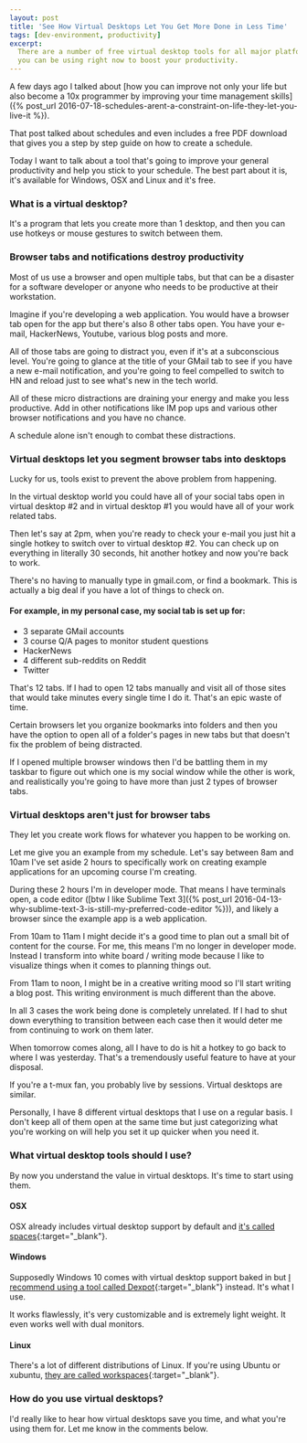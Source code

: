 ```yaml
---
layout: post
title: 'See How Virtual Desktops Let You Get More Done in Less Time'
tags: [dev-environment, productivity]
excerpt:
  There are a number of free virtual desktop tools for all major platforms that
  you can be using right now to boost your productivity.
---
```


A few days ago I talked about [how you can improve not only your life but also
become a 10x programmer by improving your time management skills]({% post_url 2016-07-18-schedules-arent-a-constraint-on-life-they-let-you-live-it %}).

That post talked about schedules and even includes a free PDF download that
gives you a step by step guide on how to create a schedule.

Today I want to talk about a tool that's going to improve your general productivity
and help you stick to your schedule. The best part about it is, it's available
for Windows, OSX and Linux and it's free.

### What is a virtual desktop?

It's a program that lets you create more than 1 desktop, and then you can use
hotkeys or mouse gestures to switch between them.

### Browser tabs and notifications destroy productivity

Most of us use a browser and open multiple tabs, but that can be a disaster for
a software developer or anyone who needs to be productive at their workstation.

Imagine if you're developing a web application. You would have a browser tab open
for the app but there's also 8 other tabs open. You have your e-mail, HackerNews,
Youtube, various blog posts and more.

All of those tabs are going to distract you, even if it's at a subconscious level.
You're going to glance at the title of your GMail tab to see if you have a new
e-mail notification, and you're going to feel compelled to switch to HN and
reload just to see what's new in the tech world.

All of these micro distractions are draining your energy and make you less
productive. Add in other notifications like IM pop ups and various other browser
notifications and you have no chance.

A schedule alone isn't enough to combat these distractions.

### Virtual desktops let you segment browser tabs into desktops

Lucky for us, tools exist to prevent the above problem from happening.

In the virtual desktop world you could have all of your social tabs open in
virtual desktop #2 and in virtual desktop #1 you would have all of your work
related tabs.

Then let's say at 2pm, when you're ready to check your e-mail you just hit a
single hotkey to switch over to virtual desktop #2. You can check up on everything
in literally 30 seconds, hit another hotkey and now you're back to work.

There's no having to manually type in gmail.com, or find a bookmark. This is
actually a big deal if you have a lot of things to check on.

#### For example, in my personal case, my social tab is set up for:

- 3 separate GMail accounts
- 3 course Q/A pages to monitor student questions
- HackerNews
- 4 different sub-reddits on Reddit
- Twitter

That's 12 tabs. If I had to open 12 tabs manually and visit all of those sites
that would take minutes every single time I do it. That's an epic waste of
time.

Certain browsers let you organize bookmarks into folders and then you have the
option to open all of a folder's pages in new tabs but that doesn't fix the
problem of being distracted.

If I opened multiple browser windows then I'd be battling them in my taskbar to
figure out which one is my social window while the other is work, and realistically
you're going to have more than just 2 types of browser tabs.

### Virtual desktops aren't just for browser tabs

They let you create work flows for whatever you happen to be working on.

Let me give you an example from my schedule. Let's say between 8am and 10am
I've set aside 2 hours to specifically work on creating example applications
for an upcoming course I'm creating.

During these 2 hours I'm in developer mode. That means I have terminals open,
a code editor
([btw I like Sublime Text 3]({% post_url 2016-04-13-why-sublime-text-3-is-still-my-preferred-code-editor %})),
and likely a browser since the example app is a web application.

From 10am to 11am I might decide it's a good time to plan out a small bit of
content for the course. For me, this means I'm no longer in developer mode.
Instead I transform into white board / writing mode because I like to visualize
things when it comes to planning things out.

From 11am to noon, I might be in a creative writing mood so I'll start writing
a blog post. This writing environment is much different than the above.

In all 3 cases the work being done is completely unrelated. If I had to shut
down everything to transition between each case then it would deter me from
continuing to work on them later.

When tomorrow comes along, all I have to do is hit a hotkey to go back to where
I was yesterday. That's a tremendously useful feature to have at your disposal.

If you're a t-mux fan, you probably live by sessions. Virtual desktops are
similar.

Personally, I have 8 different virtual desktops that I use on a regular basis.
I don't keep all of them open at the same time but just categorizing what you're
working on will help you set it up quicker when you need it.

### What virtual desktop tools should I use?

By now you understand the value in virtual desktops. It's time to start using
them.

#### OSX

OSX already includes virtual desktop support by default and
[it's called spaces](https://en.wikipedia.org/wiki/Spaces_(software)){:target="_blank"}.

#### Windows

Supposedly Windows 10 comes with virtual desktop support baked in but
[I recommend using a tool called Dexpot](http://www.dexpot.de/?lang=en){:target="_blank"}
instead. It's what I use.

It works flawlessly, it's very customizable and is extremely light weight. It
even works well with dual monitors.

#### Linux

There's a lot of different distributions of Linux. If you're using Ubuntu or
xubuntu, [they are called workspaces](https://help.ubuntu.com/lts/ubuntu-help/shell-workspaces.html){:target="_blank"}.

### How do you use virtual desktops?

I'd really like to hear how virtual desktops save you time, and what you're using
them for. Let me know in the comments below.
